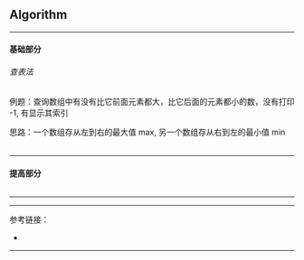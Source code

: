 ## Algorithm

---

#### 基础部分

###### 查表法

例题：查询数组中有没有比它前面元素都大，比它后面的元素都小的数，没有打印 -1, 有显示其索引

思路：一个数组存从左到右的最大值 max, 另一个数组存从右到左的最小值 min

######             

---

#### 提高部分

######

---








---

参考链接：

- []()

---




















